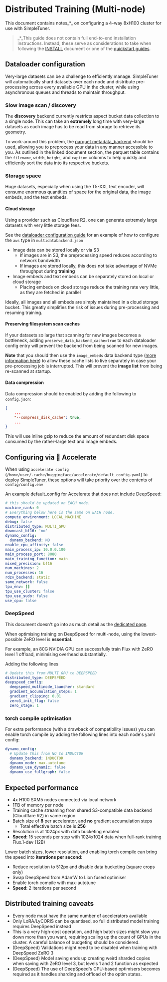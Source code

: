 # Distributed Training (Multi-node)

This document contains notes_*_ on configuring a 4-way 8xH100 cluster for use with SimpleTuner.

> _*_This guide does not contain full end-to-end installation instructions. Instead, these serve as considerations to take when following the [INSTALL](/INSTALL.md) document or one of the [quickstart guides](/documentation/QUICKSTART.md).

## Dataloader configuration

Very-large datasets can be a challenge to efficiently manage. SimpleTuner will automatically shard datasets over each node and distribute pre-processing across every available GPU in the cluster, while using asynchronous queues and threads to maintain throughput.

### Slow image scan / discovery

The **discovery** backend currently restricts aspect bucket data collection to a single node. This can take an **extremely** long time with very-large datasets as each image has to be read from storage to retrieve its geometry.

To work-around this problem, the [parquet metadata_backend](/documentation/DATALOADER.md#parquet-caption-strategy--json-lines-datasets) should be used, allowing you to preprocess your data in any manner accessible to you. As outlined in the linked document section, the parquet table contains the `filename`, `width`, `height`, and `caption` columns to help quickly and efficiently sort the data into its respective buckets.


### Storage space

Huge datasets, especially when using the T5-XXL text encoder, will consume enormous quantities of space for the original data, the image embeds, and the text embeds.

#### Cloud storage

Using a provider such as Cloudflare R2, one can generate extremely large datasets with very little storage fees.

See the [dataloader configuration guide](/documentation/DATALOADER.md#local-cache-with-cloud-dataset) for an example of how to configure the `aws` type in `multidatabackend.json`

- Image data can be stored locally or via S3
  - If images are in S3, the preprocessing speed reduces according to network bandwidth
  - If images are stored locally, this does not take advantage of NVMe throughput during **training**
- Image embeds and text embeds can be separately stored on local or cloud storage
  - Placing embeds on cloud storage reduce the training rate very little, as they are fetched in parallel

Ideally, all images and all embeds are simply maintained in a cloud storage bucket. This greatly simplifies the risk of issues during pre-processing and resuming training.

#### Preserving filesystem scan caches

If your datasets so large that scanning for new images becomes a bottleneck, adding `preserve_data_backend_cache=true` to each dataloader config entry will prevent the backend from being scanned for new images.

**Note** that you should then use the `image_embeds` data backend type ([more information here](/documentation/DATALOADER.md#local-cache-with-cloud-dataset)) to allow these cache lists to live separately in case your pre-processing job is interrupted. This will prevent the **image list** from being re-scanned at startup.

#### Data compression

Data compression should be enabled by adding the following to `config.json`:

```json
{
    ...
    "--compress_disk_cache": true,
    ...
}
```

This will use inline gzip to reduce the amount of redundant disk space consumed by the rather-large text and image embeds.

## Configuring via 🤗 Accelerate

When using `accelerate config` (`/home/user/.cache/huggingface/accelerate/default_config.yaml`) to deploy SimpleTuner, these options will take priority over the contents of `config/config.env`

An example default_config for Accelerate that does not include DeepSpeed:

```yaml
# this should be updated on EACH node.
machine_rank: 0
# Everything below here is the same on EACH node.
compute_environment: LOCAL_MACHINE
debug: false
distributed_type: MULTI_GPU
downcast_bf16: 'no'
dynamo_config:
  dynamo_backend: NO
enable_cpu_affinity: false
main_process_ip: 10.0.0.100
main_process_port: 8080
main_training_function: main
mixed_precision: bf16
num_machines: 2
num_processes: 16
rdzv_backend: static
same_network: false
tpu_env: []
tpu_use_cluster: false
tpu_use_sudo: false
use_cpu: false
```

### DeepSpeed

This document doesn't go into as much detail as the [dedicated page](/documentation/DEEPSPEED.md).

When optimising training on DeepSpeed for multi-node, using the lowest-possible ZeRO level is **essential**.

For example, an 80G NVIDIA GPU can successfully train Flux with ZeRO level 1 offload, minimising overhead substantially.

Adding the following lines 

```yaml
# Update this from MULTI_GPU to DEEPSPEED
distributed_type: DEEPSPEED
deepspeed_config:
  deepspeed_multinode_launcher: standard
  gradient_accumulation_steps: 1
  gradient_clipping: 0.01
  zero3_init_flag: false
  zero_stage: 1
```

### torch compile optimisation

For extra performance (with a drawback of compatibility issues) you can enable torch compile by adding the following lines into each node's yaml config:

```yaml
dynamo_config:
  # Update this from NO to INDUCTOR
  dynamo_backend: INDUCTOR
  dynamo_mode: max-autotune
  dynamo_use_dynamic: false
  dynamo_use_fullgraph: false
```

## Expected performance

- 4x H100 SXM5 nodes connected via local network
- 1TB of memory per node
- Training cache streaming from shared S3-compatible data backend (Cloudflare R2) in same region
- Batch size of **8** per accelerator, and **no** gradient accumulation steps
  - Total effective batch size is **256**
- Resolution is at 1024px with data bucketing enabled
- **Speed**: 15 seconds per step with 1024x1024 data when full-rank training Flux.1-dev (12B)

Lower batch sizes, lower resolution, and enabling torch compile can bring the speed into **iterations per second**:

- Reduce resolution to 512px and disable data bucketing (square crops only)
- Swap DeepSpeed from AdamW to Lion fused optimiser
- Enable torch compile with max-autotune
- **Speed**: 2 iterations per second

## Distributed training caveats

- Every node must have the same number of accelerators available
- Only LoRA/LyCORIS can be quantised, so full distributed model training requires DeepSpeed instead
- This is a very high-cost operation, and high batch sizes might slow you down more than you want, requiring scaling up the count of GPUs in the cluster. A careful balance of budgeting should be considered.
- (DeepSpeed) Validations might need to be disabled when training with DeepSpeed ZeRO 3
- (DeepSpeed) Model saving ends up creating weird sharded copies when saving with ZeRO level 3, but levels 1 and 2 function as expected
- (DeepSpeed) The use of DeepSpeed's CPU-based optimisers becomes required as it handles sharding and offload of the optim states.